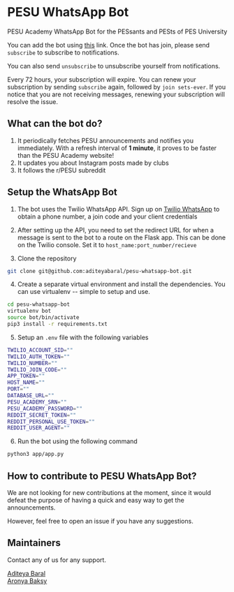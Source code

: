 # PESU WhatsApp Bot

PESU Academy WhatsApp Bot for the PESsants and PESts of PES University

You can add the bot using [this](https://wa.me/+14155238886?text=join%20sets-ever) link. Once the bot has join, please send `subscribe` to subscribe to notifications.

You can also send `unsubscribe` to unsubscribe yourself from notifications.

Every 72 hours, your subscription will expire. You can renew your subscription by sending `subscribe` again, followed by `join sets-ever`. If you notice that you are not receiving messages, renewing your subscription will resolve the issue.

## What can the bot do?

1. It periodically fetches PESU announcements and notifies you immediately. With a refresh interval of **1 minute**, it proves to be faster than the PESU Academy website!
2. It updates you about Instagram posts made by clubs
3. It follows the r/PESU subreddit

## Setup the WhatsApp Bot

1. The bot uses the Twilio WhatsApp API. Sign up on [Twilio WhatsApp](https://www.twilio.com/whatsapp/) to obtain a phone number, a join code and your client credentials

2. After setting up the API, you need to set the redirect URL for when a message is sent to the bot to a route on the Flask app. This can be done on the Twilio console. Set it to `host_name:port_number/recieve` 

3. Clone the repository
```bash
git clone git@github.com:aditeyabaral/pesu-whatsapp-bot.git
```

4. Create a separate virtual environment and install the dependencies. You can use virtualenv -- simple to setup and use.
```bash
cd pesu-whatsapp-bot
virtualenv bot
source bot/bin/activate
pip3 install -r requirements.txt
```

5. Setup an `.env` file with the following variables

```bash
TWILIO_ACCOUNT_SID=""
TWILIO_AUTH_TOKEN=""
TWILIO_NUMBER=""
TWILIO_JOIN_CODE=""
APP_TOKEN=""
HOST_NAME=""
PORT=""
DATABASE_URL=""
PESU_ACADEMY_SRN=""
PESU_ACADEMY_PASSWORD=""
REDDIT_SECRET_TOKEN=""
REDDIT_PERSONAL_USE_TOKEN=""
REDDIT_USER_AGENT=""
```

6. Run the bot using the following command
```bash
python3 app/app.py
```

## How to contribute to PESU WhatsApp Bot?

We are not looking for new contributions at the moment, since it would defeat the purpose of having a quick and easy way to get the announcements.

However, feel free to open an issue if you have any suggestions.

## Maintainers

Contact any of us for any support.

[Aditeya Baral](https://github.com/aditeyabaral)<br>
[Aronya Baksy](https://github.com/abaksy)